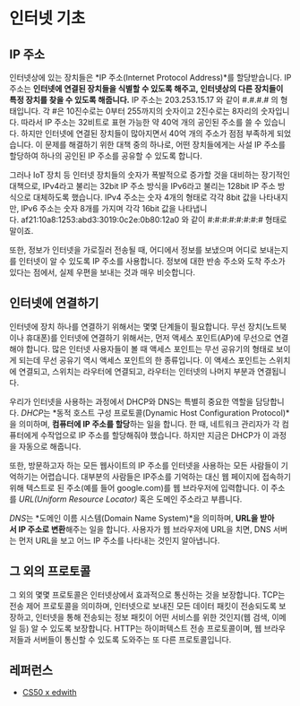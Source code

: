 # 인터넷 기초

## IP 주소

인터넷상에 있는 장치들은 *IP 주소(Internet Protocol Address)*를 할당받습니다. IP 주소는 **인터넷에 연결된 장치들을 식별할 수 있도록 해주고, 인터넷상의 다른 장치들이 특정 장치를 찾을 수 있도록 해줍니다.** IP 주소는 203.253.15.17 와 같이 #.#.#.# 의 형태입니다. 각 #은 10진수로는 0부터 255까지의 숫자이고 2진수로는 8자리의 숫자입니다. 따라서 IP 주소는 32비트로 표현 가능한 약 40억 개의 공인된 주소를 쓸 수 있습니다. 하지만 인터넷에 연결된 장치들이 많아지면서 40억 개의 주소가 점점 부족하게 되었습니다. 이 문제를 해결하기 위한 대책 중의 하나로, 어떤 장치들에게는 사설 IP 주소를 할당하여 하나의 공인된 IP 주소를 공유할 수 있도록 합니다.

그러나 IoT 장치 등 인터넷 장치들의 숫자가 폭발적으로 증가할 것을 대비하는 장기적인 대책으로, IPv4라고 불리는 32bit IP 주소 방식을 IPv6라고 불리는 128bit IP 주소 방식으로 대체하도록 했습니다. IPv4 주소는 숫자 4개의 형태로 각각 8bit 값을 나타내지만, IPv6 주소는 숫자 8개를 가지며 각각 16bit 값을 나타냅니다. af21:10a8:1253:abd3:3019:0c2e:0b80:12a0 와 같이 #:#:#:#:#:#:#:# 형태로 말이죠.

또한, 정보가 인터넷을 가로질러 전송될 때, 어디에서 정보를 보냈으며 어디로 보내는지를 인터넷이 알 수 있도록 IP 주소를 사용합니다. 정보에 대한 반송 주소와 도착 주소가 있다는 점에서, 실제 우편을 보내는 것과 매우 비슷합니다.

## 인터넷에 연결하기

인터넷에 장치 하나를 연결하기 위해서는 몇몇 단계들이 필요합니다. 무선 장치(노트북이나 휴대폰)를 인터넷에 연결하기 위해서는, 먼저 액세스 포인트(AP)에 무선으로 연결해야 합니다. 많은 인터넷 사용자들이 볼 때 액세스 포인트는 무선 공유기의 형태로 보이게 되는데 무선 공유기 역시 액세스 포인트의 한 종류입니다. 이 액세스 포인트는 스위치에 연결되고, 스위치는 라우터에 연결되고, 라우터는 인터넷의 나머지 부분과 연결됩니다.

우리가 인터넷을 사용하는 과정에서 DHCP와 DNS는 특별히 중요한 역할을 담당합니다. *DHCP*는 *동적 호스트 구성 프로토콜(Dynamic Host Configuration Protocol)*을 의미하며, **컴퓨터에 IP 주소를 할당**하는 일을 합니다. 한 때, 네트워크 관리자가 각 컴퓨터에게 수작업으로 IP 주소를 할당해줘야 했습니다. 하지만 지금은 DHCP가 이 과정을 자동으로 해줍니다.

또한, 방문하고자 하는 모든 웹사이트의 IP 주소를 인터넷을 사용하는 모든 사람들이 기억하기는 어렵습니다. 대부분의 사람들은 IP주소를 기억하는 대신 웹 페이지에 접속하기 위해 텍스트로 된 주소(예를 들어 google.com)를 웹 브라우저에 입력합니다. 이 주소를 *URL(Uniform Resource Locator)* 혹은 도메인 주소라고 부릅니다.

*DNS*는 *도메인 이름 시스템(Domain Name System)*을 의미하며, **URL을 받아서 IP 주소로 변환**해주는 일을 합니다. 사용자가 웹 브라우저에 URL을 치면, DNS 서버는 먼저 URL을 보고 어느 IP 주소를 나타내는 것인지 알아냅니다.

## 그 외의 프로토콜

그 외의 몇몇 프로토콜은 인터넷상에서 효과적으로 통신하는 것을 보장합니다. TCP는 전송 제어 프로토콜을 의미하며, 인터넷으로 보내진 모든 데이터 패킷이 전송되도록 보장하고, 인터넷을 통해 전송되는 정보 패킷이 어떤 서비스를 위한 것인지(웹 검색, 이메일 등) 알 수 있도록 보장합니다. HTTP는 하이퍼텍스트 전송 프로토콜이며, 웹 브라우저들과 서버들이 통신할 수 있도록 도와주는 또 다른 프로토콜입니다.

## 레퍼런스

* [CS50 x edwith](https://www.edwith.org/cs50/lecture/22869/)

